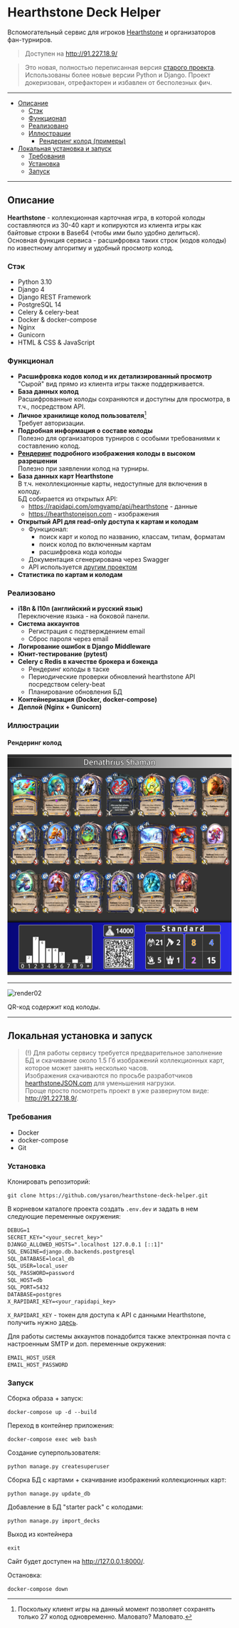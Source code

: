 # Hearthstone Deck Helper

Вспомогательный сервис для игроков [Hearthstone](https://playhearthstone.com/) и организаторов фан-турниров.  

> Доступен на http://91.227.18.9/

> Это новая, полностью переписанная версия [старого проекта](https://github.com/ysaron/NeuraHS). Использованы более новые версии Python и Django. Проект докеризован, отрефакторен и избавлен от бесполезных фич.

---

- [Описание](#описание)
  - [Стэк](#стэк)
  - [Функционал](#функционал)
  - [Реализовано](#реализовано)
  - [Иллюстрации](#иллюстрации)
    - [Рендеринг колод (примеры)](#рендеринг-колод)
- [Локальная установка и запуск](#локальная-установка-и-запуск)
  - [Требования](#требования)
  - [Установка](#установка)
  - [Запуск](#запуск)

---

## Описание

**Hearthstone** - коллекционная карточная игра, в которой колоды составляются из 30-40 карт и копируются из клиента игры как байтовые строки в Base64 (чтобы ими было удобно делиться).  
Основная функция сервиса - расшифровка таких строк (кодов колоды) по известному алгоритму и удобный просмотр колод.  

### Стэк
- Python 3.10
- Django 4
- Django REST Framework
- PostgreSQL 14
- Celery & celery-beat
- Docker & docker-compose
- Nginx
- Gunicorn
- HTML & CSS & JavaScript

### Функционал

- **Расшифровка кодов колод и их детализированный просмотр**  
  "Сырой" вид прямо из клиента игры также поддерживается.
- **База данных колод**  
  Расшифрованные колоды сохраняются и доступны для просмотра, в т.ч., посредством API.
- **Личное хранилище колод пользователя**[^1]  
  Требует авторизации.
- **Подробная информация о составе колоды**  
  Полезно для организаторов турниров с особыми требованиями к составлению колод.
- **[Рендеринг](#рендеринг-колод) подробного изображения колоды в высоком разрешении**  
  Полезно при заявлении колод на турниры.
- **База данных карт Hearthstone**  
  В т.ч. неколлекционные карты, недоступные для включения в колоду.  
  БД собирается из открытых API:  
  - https://rapidapi.com/omgvamp/api/hearthstone - данные
  - https://hearthstonejson.com - изображения
- **Открытый API для read-only доступа к картам и колодам**
  - Функционал:
    - поиск карт и колод по названию, классам, типам, форматам
    - поиск колод по включенным картам
    - расшифровка кода колоды
  - Документация сгенерирована через Swagger
  - API используется [другим проектом](https://github.com/ysaron/hdh-api-bot)
- **Статистика по картам и колодам**

### Реализовано
- **i18n & l10n (английский и русский язык)**  
  Переключение языка - на боковой панели.
- **Система аккаунтов**  
  - Регистрация с подтверждением email
  - Сброс пароля через email
- **Логирование ошибок в Django Middleware**
- **Юнит-тестирование (pytest)**
- **Celery с Redis в качестве брокера и бэкенда**
  - Рендеринг колоды в таске
  - Периодические проверки обновлений hearthstone API посредством celery-beat
  - Планирование обновления БД
- **Контейнеризация (Docker, docker-compose)**
- **Деплой (Nginx + Gunicorn)**


### Иллюстрации

#### Рендеринг колод

![render01](/pics/render01.png)

---

![render02](/pics/render02.png)

QR-код содержит код колоды.  

---
  
## Локальная установка и запуск

> (!) Для работы сервису требуется предварительное заполнение БД и скачивание около 1.5 Гб изображений коллекционных карт, которое может занять несколько часов.  
> Изображения скачиваются по просьбе разработчиков [hearthstoneJSON.com](https://hearthstonejson.com/docs/images.html) для уменьшения нагрузки.  
> Проще просто посмотреть проект в уже развернутом виде: http://91.227.18.9/.

### Требования
- Docker
- docker-compose
- Git

### Установка

Клонировать репозиторий:
```shell
git clone https://github.com/ysaron/hearthstone-deck-helper.git
```

В корневом каталоге проекта создать `.env.dev` и задать в нем следующие переменные окружения:
```dotenv
DEBUG=1
SECRET_KEY="<your_secret_key>"
DJANGO_ALLOWED_HOSTS=".localhost 127.0.0.1 [::1]"
SQL_ENGINE=django.db.backends.postgresql
SQL_DATABASE=local_db
SQL_USER=local_user
SQL_PASSWORD=password
SQL_HOST=db
SQL_PORT=5432
DATABASE=postgres
X_RAPIDARI_KEY=<your_rapidapi_key>
```

`X_RAPIDARI_KEY` - токен для доступа к API с данными Hearthstone, получить нужно [здесь](https://rapidapi.com/omgvamp/api/hearthstone).

Для работы системы аккаунтов понадобится также электронная почта с настроенным SMTP и доп. переменные окружения:
```dotenv
EMAIL_HOST_USER
EMAIL_HOST_PASSWORD
```

### Запуск

Сборка образа + запуск:
```shell
docker-compose up -d --build
```

Переход в контейнер приложения: 
```shell
docker-compose exec web bash
```

Создание суперпользователя:
```shell
python manage.py createsuperuser
```

Сборка БД с картами + скачивание изображений коллекционных карт:
```shell
python manage.py update_db
```

Добавление в БД "starter pack" с колодами:
```shell
python manage.py import_decks
```

Выход из контейнера
```shell
exit
```

Сайт будет доступен на http://127.0.0.1:8000/.

Остановка:
```shell
docker-compose down
```

[^1]: Поскольку клиент игры на данный момент позволяет сохранять только 27 колод одновременно. Маловато? Маловато.
